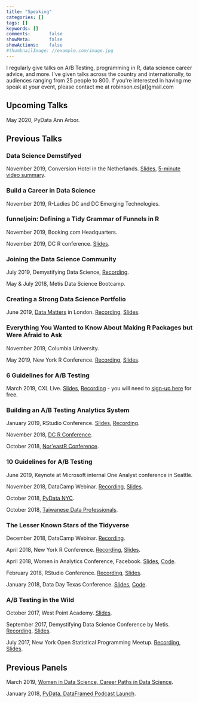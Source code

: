 ```yaml
---
title: "Speaking"
categories: []
tags: []
keywords: []
comments:       false
showMeta:       false
showActions:    false
#thumbnailImage: //example.com/image.jpg
---
```


I regularly give talks on A/B Testing, programming in R, data science career advice, and more. I've given talks across the country and internationally, to audiences ranging from 25 people to 800. If you're interested in having me speak at your event, please contact me at robinson.es[at]gmail.com

## Upcoming Talks

May 2020, PyData Ann Arbor.

## Previous Talks 

### Data Science Demstifyed 

November 2019, Conversion Hotel in the Netherlands. [Slides](https://www.slideshare.net/webanalisten/ch2019-keynote-emily-robinson-data-science-demystified), [5-minute video summary](https://conversionhotel.com/session/keynote-2019-data-science-demystified/).

### Build a Career in Data Science 

November 2019, R-Ladies DC and DC Emerging Technologies.

### funneljoin: Defining a Tidy Grammar of Funnels in R

November 2019, Booking.com Headquarters.

November 2019, DC R conference. [Slides](https://speakerdeck.com/robinsones/funneljoin-defining-a-tidy-grammar-of-funnels-in-r).

### Joining the Data Science Community

July 2019, Demystifying Data Science, [Recording](https://www.youtube.com/watch?v=YiROP9-OJh4&feature=youtu.be).

May & July 2018, Metis Data Science Bootcamp.

### Creating a Strong Data Science Portfolio

June 2019, [Data Matters](https://skillsmatter.com/meetups/11783-keynote-evening-with-emily-robinson) in London. [Recording](https://skillsmatter.com/skillscasts/13056-creating-a-strong-data-science-portfolio), [Slides](https://speakerdeck.com/robinsones/build-a-strong-data-science-portfolio).

### Everything You Wanted to Know About Making R Packages but Were Afraid to Ask

November 2019, Columbia University. 

May 2019, New York R Conference. [Recording](https://www.youtube.com/embed/33BzunEXEIE),  [Slides](https://www.slideshare.net/EmilyRobinson52/everything-you-wanted-to-know-about-making-an-r-package-but-were-afraid-to-ask).

### 6 Guidelines for A/B Testing

March 2019, CXL Live. [Slides](https://www.slideshare.net/EmilyRobinson52/6-guidelines-for-ab-testing-145531526), [Recording](https://conversionxl.com/institute/media/guidelines-for-ab-testing/) - you will need to [sign-up here](https://conversionxl.com/institute/checkout/) for free.

### Building an A/B Testing Analytics System

January 2019, RStudio Conference. [Slides](https://www.slideshare.net/secret/Ba52FYuH2FoWE), [Recording](https://resources.rstudio.com/rstudio-conf-2019/building-an-ab-testing-analytics-system-with-r-and-shiny). 

November 2018, [DC R Conference](https://www.rstats.ai/speakers/).

October 2018, [Nor'eastR Conference](https://noreastrconf.com/schedule/). 

### 10 Guidelines for A/B Testing

June 2019, Keynote at Microsoft internal One Analyst conference in Seattle. 

November 2018, DataCamp Webinar. [Recording](https://support.datacamp.com/hc/en-us/articles/360012283593-Nov-2018-Webinar-10-Guidelines-for-A-B-Testing), [Slides](https://docs.google.com/presentation/d/19_x0RJqz10ZPCC29IVkp6mDEJiitXglSgkdM4DAKW6Q/edit). 

October 2018, [PyData NYC](https://pydata.org/nyc2018/). 

October 2018, [Taiwanese Data Professionals](https://www.meetup.com/Taiwanese-Data-Professionals/events/vdgkdqyxnbjc/).

### The Lesser Known Stars of the Tidyverse

December 2018, DataCamp Webinar. [Recording](https://www.youtube.com/watch?v=uG3igAGX7UE&t=632s).

April 2018, New York R Conference. [Recording](https://www.youtube.com/watch?v=ax4LXQ5t38k), [Slides](https://www.slideshare.net/secret/sMVjYvcd7yh16z).

April 2018, Women in Analytics Conference, Facebook. [Slides](https://www.slideshare.net/secret/AcaLNF6VSwtkrT), [Code](https://github.com/robinsones/wia_talk/blob/master/wia_talk.Rmd). 

February 2018, RStudio Conference. [Recording](https://www.rstudio.com/resources/videos/the-lesser-known-stars-of-the-tidyverse/), [Slides](https://www.slideshare.net/EmilyRobinson52/the-lesser-known-stars-of-the-tidyverse). 

January 2018, Data Day Texas Conference. [Slides](https://github.com/robinsones/Data-Day-Talk/blob/master/Data_day_presentation.pdf), [Code](https://github.com/robinsones/Data-Day-Talk/blob/master/data_day_script_accompanying.md). 

###  A/B Testing in the Wild

October 2017, West Point Academy. [Slides](https://github.com/robinsones/AB-Testing-Slides/blob/master/AB%20Testing%20in%20the%20Wild.pdf).

September 2017, Demystifying Data Science Conference by Metis. [Recording](https://www.youtube.com/watch?v=hlYFksjjgXg), [Slides](https://www.slideshare.net/secret/DBLR67WhEK2qWd).

July 2017, New York Open Statistical Programming Meetup. [Recording](https://www.youtube.com/watch?v=SF-ryGgLOgQ), [Slides](https://github.com/robinsones/AB-Testing-Slides/blob/master/AB%20Testing%20in%20the%20Wild.pdf). 

## Previous Panels

March 2019, [Women in Data Science, Career Paths in Data Science](https://events.sap.com/us/widsnyc2019/en/agendas).

January 2018, [PyData, DataFramed Podcast Launch](https://www.meetup.com/PyDataNYC/events/246701729/). 